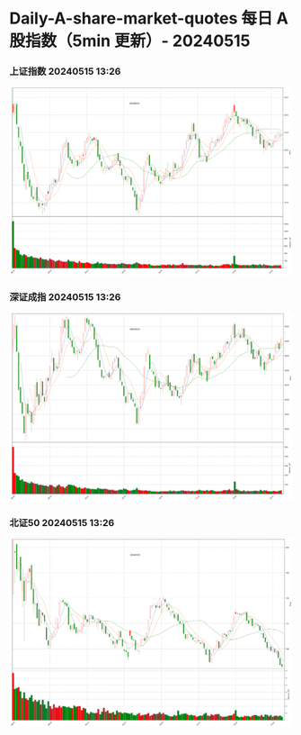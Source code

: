 
# Daily-A-share-market-quotes 每日 A 股指数（5min 更新）- 20240515

### 上证指数 20240515 13:26
![](./fig/2024/5/20240515-sh000001.png)

### 深证成指 20240515 13:26
![](./fig/2024/5/20240515-sz399001.png)

### 北证50 20240515 13:26
![](./fig/2024/5/20240515-bj899050.png)
